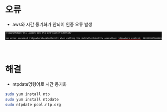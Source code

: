# 오류
* aws와 시간 동기화가 안되어 인증 오류 발생

![](./error.jpg)

<br>

# 해결
* ntpdate명령어로 시간 동기화

```sh
sudo yum install ntp
sudo yum install ntpdate
sudo ntpdate pool.ntp.org
```